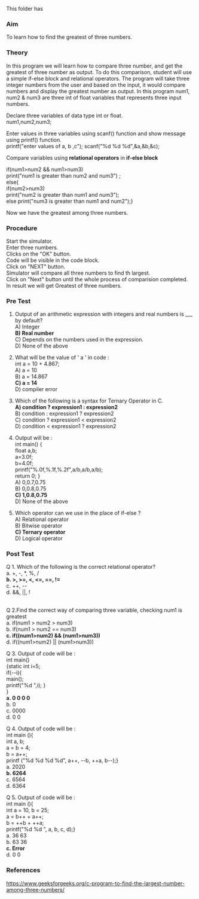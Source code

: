 This folder has 
### Aim<br>
To learn how to find the greatest of three numbers.<br>
### Theory<br>
In this program we will learn how to compare three number, and get the greatest of three number as output. To do this comparison, student will use a simple if-else block and relational operators. The program will take three integer numbers from the user and based on the input, it would compare numbers and display the greatest number as output.
In this program num1, num2 & num3 are three int of float variables that represents three input numbers.
                            
Declare three variables of data type int or float.<br>
<data type> num1,num2,num3; 

Enter values in three variables using scanf() function and show message using printf() function. <br>
printf("enter values of a, b ,c"); 
    scanf("%d %d %d",&a,&b,&c);  

Compare variables using <b>relational operators</b> in <b>if-else block</b>
 
if(num1>num2 && num1>num3)<br>
print("num1 is greater than num2 and num3") ;<br>
else{<br>
    if(num2>num3)<br>
    print("num2 is greater than num1 and num3");<br>
    else
    print("num3 is greater than num1 and num2");}<br>
        
Now we have the greatest among three numbers.
<br>
### Procedure<br>
Start the simulator.<br>
Enter three numbers.<br> 
Clicks on the "OK" button.<br>
Code will be visible in the code block.<br> 
Click on "NEXT" button.<br> 
Simulator will compare all three numbers to find th largest.<br>
Click on "Next" button until the whole process of comparision completed.<br>
In result we will get Greatest of three numbers.<br>
### Pre Test<br>
1) Output of an arithmetic expression with integers and real numbers is ___ by default?<br>
A) Integer<br>
<b>B) Real number</b><br>
C) Depends on the numbers used in the expression.<br>
D) None of the above<br>

2) What will be the value of ' a ' in code :<br>int a = 10 + 4.867;<br>
A) a = 10<br>
B) a = 14.867<br>
<b>C) a = 14</b><br>
D) compiler error<br>

3) Which of the following is a syntax for Ternary Operator in C.<br>
<b>A) condition ? expression1 : expression2</b><br>
B) condition : expression1 ? expression2<br>
C) condition ? expression1 < expression2<br>
D) condition < expression1 ? expression2<br>

4) Output will be :<br> int main() {<br>float a,b; <br>a=3.0f; <br>b=4.0f; <br>printf("%.0f,%.1f,%.2f",a/b,a/b,a/b); <br>return 0; }<br>
A) 0,0.7,0.75<br>
B) 0,0.8,0.75<br>
<b>C) 1,0.8,0.75</b><br>
D) None of the above<br>

5) Which operator can we use in the place of if-else ?<br>
A) Relational operator<br>
B) Bitwise operator<br>
<b>C) Ternary operator</b><br>
D) Logical operator<br>
### Post Test<br>
Q 1. Which of the following is the correct relational operator?<br>
a.  +, -, *, %, /<br>
<b>b. >, >=, <, <=, ==, !=</b><br>
c.  ++, --<br>
d. &&, ||, !<br><br>

Q 2.Find the correct way of comparing three variable, checking num1 is greatest<br>
a. if(num1 > num2 > num3)<br>
b. if(num1 > num2 == num3)<br>
<b>c. if((num1>num2) && (num1>num3))<br></b>
d. if((num1>num2) || (num1>num3))<br>

Q 3. Output of code will be :<br> int main() <br>{static int i=5; <br>if(--i){ <br>main(); <br>printf("%d ",i); }<br>}<br>
<b>a. 0 0 0 0<br></b>
b. 0<br>
c. 0000<br>
d. 0 0<br>

Q 4. Output of code will be :<br>int main (){<br>int a, b;<br>a = b = 4;<br>b = a++;<br>printf ("%d %d %d %d", a++, --b, ++a, b--);}<br>
a. 2020<br>
<b>b. 6264<br></b>
c. 6564<br>
d. 6364<br>

Q 5. Output of code will be :<br>int main (){<br>int a = 10, b = 25;<br>a = b++ + a++;<br>b = ++b + ++a;<br>printf("%d %d ", a, b, c, d);}<br>
a. 36 63<br>
b. 63 36<br>
<b>c. Error</b><br>
d. 0 0<br>
### References<br>
https://www.geeksforgeeks.org/c-program-to-find-the-largest-number-among-three-numbers/
